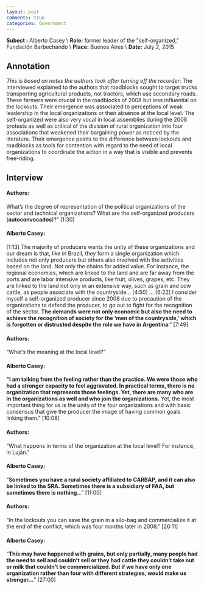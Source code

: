 ```yaml
---
layout: post
comments: true
categories: Government
---
```


**Subect :** Alberto Casey \\
**Role:** former leader of the "self-organized," Fundación Barbechando \\
**Place:** Buenos Aires \\
**Date:** July 2, 2015 


## Annotation

*This is based on notes the authors took after turning off the recorder*: The interviewed explained to the authors that roadblocks sought to target trucks transporting agricultural products, not tractors, which use secondary roads. These farmers were crucial in the roadblocks of 2008 but less influential on the lockouts. Their emergence was associated to perceptions of weak leadership in the local organizations or their absence at the local level. The self-organized were also very vocal in local assemblies during the 2008 protests as well as critical of the division of rural organization into four associations that weakened their bargaining power as noticed by the literature. Their emergence points to the difference between lockouts and roadblocks as tools for contention with regard to the need of local organizations to coordinate the action in a way that is visible and prevents free-riding.


## Interview

#### Authors:

What’s the degree of representation of the political organizations of the sector and technical organizations? What are the self-organized producers (**autoconvocados**)?” [1:30]

#### Alberto Casey:

[1:13] The majority of producers wants the unity of these organizations and our dream is that, like in Brazil, they form a single organization which includes not only producers but others also involved with the activities based on the land. Not only the chains for added value. For instance, the regional economies, which are linked to the land and are far away from the ports and are labor intensive products, like fruit, olives, grapes, etc. They are linked to the land not only in an extensive way, such as grain and cow cattle, as people associate with the countryside… [4:50] … [6:22] I consider myself a self-organized producer since 2008 due to precaution of the organizations to defend the producer, to go out to fight for the recognition of the sector. **The demands were not only economic but also the need to achieve the recognition of society for the ‘men of the countryside,’ which is forgotten or distrusted despite the role we have in Argentina**.” [7:49]

#### Authors:

“What’s the meaning at the local level?”

#### Alberto Casey:

**“I am talking from the feeling rather than the practice. We were those who had a stronger capacity to feel aggravated. In practical terms, there is no organization that represents those feelings. Yet, there are many who are in the organizations as well and who join the organizations.** Yet, the most important thing for us is the unity of the four organizations and with basic consensus that give the producer the image of having common goals linking them.” [10:08]

#### Authors: 

“What happens in terms of the organization at the local level? For instance, in Luján.”

#### Alberto Casey:

“**Sometimes you have a rural society affiliated to CARBAP, and it can also be linked to the SRA. Sometimes there is a subsidiary of FAA, but sometimes there is nothing**…” [11:00]

#### Authors: 

“In the lockouts you can save the grain in a silo-bag and commercialize it at the end of the conflict, which was four months later in 2008.” [26:11]

#### Alberto Casey:

“**This may have happened with grains, but only partially, many people had the need to sell and couldn’t sell or they had cattle they couldn’t take out or milk that couldn’t be commercialized. But if we have only one organization rather than four with different strategies, would make us stronger…**” [27:00]

	


